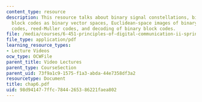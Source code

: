```yaml
---
content_type: resource
description: This resource talks about binary signal constellations, binary linear
  block codes as binary vector spaces, Euclidean-space images of binary linear block
  codes, reed-Muller codes, and decoding of binary block codes.
file: /media/courses/6-451-principles-of-digital-communication-ii-spring-2005/98d941477ffc7844265386221faea802_chap6.pdf
file_type: application/pdf
learning_resource_types:
- Lecture Videos
ocw_type: OCWFile
parent_title: Video Lectures
parent_type: CourseSection
parent_uid: 73f9a1c9-1575-f1a3-abda-44e7358df3a2
resourcetype: Document
title: chap6.pdf
uid: 98d94147-7ffc-7844-2653-86221faea802
---
```

